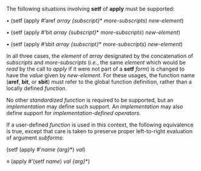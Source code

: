  

The following situations involving **setf** of **apply** must be supported: 

*•* (setf (apply #’aref *array &#123;subscript&#125;*\* *more-subscripts*) *new-element*) 

*•* (setf (apply #’bit *array &#123;subscript&#125;*\* *more-subscripts*) *new-element*) 

*•* (setf (apply #’sbit *array &#123;subscript&#125;*\* *more-subscripts*) *new-element*) 

In all three cases, the *element* of *array* designated by the concatenation of *subscripts* and *more-subscripts* (*i.e.*, the same *element* which would be *read* by the call to *apply* if it were not part of a **setf** *form*) is changed to have the *value* given by *new-element*. For these usages, the function name (**aref**, **bit**, or **sbit**) must refer to the global function definition, rather than a locally defined *function*. 

No other *standardized function* is required to be supported, but an *implementation* may define such support. An *implementation* may also define support for *implementation-defined operators*. 

If a user-defined *function* is used in this context, the following equivalence is true, except that care is taken to preserve proper left-to-right evaluation of argument *subforms*: 

(setf (apply #’*name &#123;arg&#125;*\*) *val*) 

*≡* (apply #’(setf *name*) *val &#123;arg&#125;*\*) 

